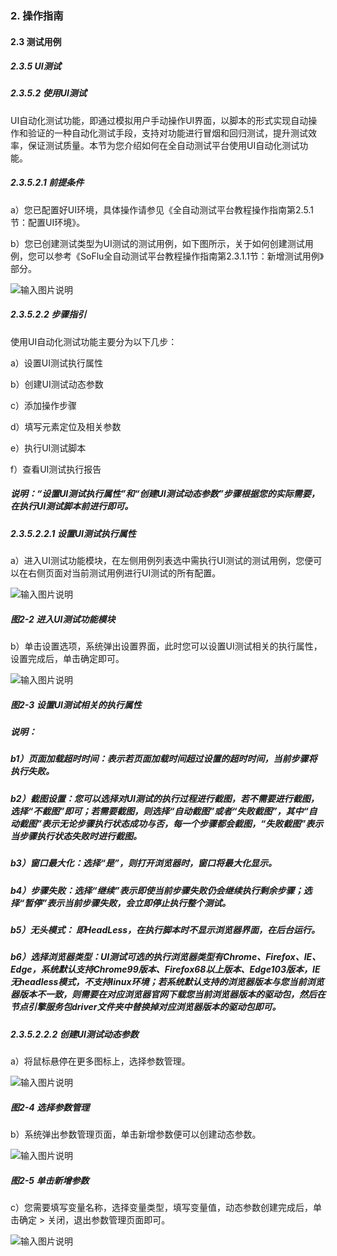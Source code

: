 ### 2. 操作指南

#### 2.3 测试用例

##### 2.3.5 UI测试

##### 2.3.5.2 使用UI测试

UI自动化测试功能，即通过模拟用户手动操作UI界面，以脚本的形式实现自动操作和验证的一种自动化测试手段，支持对功能进行冒烟和回归测试，提升测试效率，保证测试质量。本节为您介绍如何在全自动测试平台使用UI自动化测试功能。

##### 2.3.5.2.1 前提条件

a）您已配置好UI环境，具体操作请参见《全自动测试平台教程操作指南第2.5.1节：配置UI环境》。

b）您已创建测试类型为UI测试的测试用例，如下图所示，关于如何创建测试用例，您可以参考《SoFlu全自动测试平台教程操作指南第2.3.1.1节：新增测试用例》部分。

![输入图片说明](../../../images/SoFlu%E5%85%A8%E8%87%AA%E5%8A%A8%E6%B5%8B%E8%AF%95%E5%B9%B3%E5%8F%B0%E6%95%99%E7%A8%8B/2.%20%E6%93%8D%E4%BD%9C%E6%8C%87%E5%8D%97/5.%20UI%E6%B5%8B%E8%AF%95/2-1.png)

##### 2.3.5.2.2 步骤指引

使用UI自动化测试功能主要分为以下几步：

a）设置UI测试执行属性

b）创建UI测试动态参数

c）添加操作步骤

d）填写元素定位及相关参数

e）执行UI测试脚本

f）查看UI测试执行报告

##### 说明：“设置UI测试执行属性”和“创建UI测试动态参数”步骤根据您的实际需要，在执行UI测试脚本前进行即可。

##### 2.3.5.2.2.1 设置UI测试执行属性

a）进入UI测试功能模块，在左侧用例列表选中需执行UI测试的测试用例，您便可以在右侧页面对当前测试用例进行UI测试的所有配置。

![输入图片说明](../../../images/SoFlu%E5%85%A8%E8%87%AA%E5%8A%A8%E6%B5%8B%E8%AF%95%E5%B9%B3%E5%8F%B0%E6%95%99%E7%A8%8B/2.%20%E6%93%8D%E4%BD%9C%E6%8C%87%E5%8D%97/5.%20UI%E6%B5%8B%E8%AF%95/2-2.png)

##### 图2-2 进入UI测试功能模块

b）单击设置选项，系统弹出设置界面，此时您可以设置UI测试相关的执行属性，设置完成后，单击确定即可。

![输入图片说明](../../../images/SoFlu%E5%85%A8%E8%87%AA%E5%8A%A8%E6%B5%8B%E8%AF%95%E5%B9%B3%E5%8F%B0%E6%95%99%E7%A8%8B/2.%20%E6%93%8D%E4%BD%9C%E6%8C%87%E5%8D%97/5.%20UI%E6%B5%8B%E8%AF%95/2-3.png)

##### 图2-3 设置UI测试相关的执行属性

##### 说明：

##### b1）页面加载超时时间：表示若页面加载时间超过设置的超时时间，当前步骤将执行失败。

##### b2）截图设置：您可以选择对UI测试的执行过程进行截图，若不需要进行截图，选择“不截图”即可；若需要截图，则选择“自动截图”或者“失败截图”，其中“自动截图”表示无论步骤执行状态成功与否，每一个步骤都会截图，“失败截图”表示当步骤执行状态失败时进行截图。

##### b3）窗口最大化：选择“是”，则打开浏览器时，窗口将最大化显示。

##### b4）步骤失败：选择“继续”表示即使当前步骤失败仍会继续执行剩余步骤；选择“暂停”表示当前步骤失败，会立即停止执行整个测试。

##### b5）无头模式： 即HeadLess，在执行脚本时不显示浏览器界面，在后台运行。

##### b6）选择浏览器类型：UI测试可选的执行浏览器类型有Chrome、Firefox、IE、Edge，系统默认支持Chrome99版本、Firefox68以上版本、Edge103版本，IE无headless模式，不支持linux环境；若系统默认支持的浏览器版本与您当前浏览器版本不一致，则需要在对应浏览器官网下载您当前浏览器版本的驱动包，然后在节点引擎服务包driver文件夹中替换掉对应浏览器版本的驱动包即可。

##### 2.3.5.2.2.2 创建UI测试动态参数

a）将鼠标悬停在更多图标上，选择参数管理。

![输入图片说明](../../../images/SoFlu%E5%85%A8%E8%87%AA%E5%8A%A8%E6%B5%8B%E8%AF%95%E5%B9%B3%E5%8F%B0%E6%95%99%E7%A8%8B/2.%20%E6%93%8D%E4%BD%9C%E6%8C%87%E5%8D%97/5.%20UI%E6%B5%8B%E8%AF%95/2-4.png)

##### 图2-4 选择参数管理

b）系统弹出参数管理页面，单击新增参数便可以创建动态参数。

![输入图片说明](../../../images/SoFlu%E5%85%A8%E8%87%AA%E5%8A%A8%E6%B5%8B%E8%AF%95%E5%B9%B3%E5%8F%B0%E6%95%99%E7%A8%8B/2.%20%E6%93%8D%E4%BD%9C%E6%8C%87%E5%8D%97/5.%20UI%E6%B5%8B%E8%AF%95/2-5.png)

##### 图2-5 单击新增参数

c）您需要填写变量名称，选择变量类型，填写变量值，动态参数创建完成后，单击确定 > 关闭，退出参数管理页面即可。

![输入图片说明](../../../images/SoFlu%E5%85%A8%E8%87%AA%E5%8A%A8%E6%B5%8B%E8%AF%95%E5%B9%B3%E5%8F%B0%E6%95%99%E7%A8%8B/2.%20%E6%93%8D%E4%BD%9C%E6%8C%87%E5%8D%97/5.%20UI%E6%B5%8B%E8%AF%95/2-6.png)
